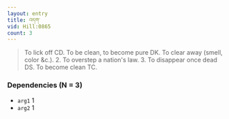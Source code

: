 ```yaml
---
layout: entry
title: འདག་
vid: Hill:0865
count: 3
---
```

> To lick off CD\. To be clean, to become pure DK\. To clear away (smell, color &c\.)\. 2\. To overstep a nation's law\. 3\. To disappear once dead DS\. To become clean TC\.


### Dependencies (N = 3)
* `arg1` 1
* `arg2` 1
